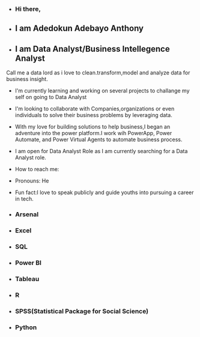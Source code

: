 - ### Hi there,

- ## I am Adedokun Adebayo Anthony
  
 - ## I am Data Analyst/Business Intellegence Analyst

 Call me a data lord as i love to clean.transform,model and analyze data for business insight. 
 -  I'm currently learning  and working on several projects to challange my self on going to Data Analyst
 -  I'm looking to collaborate with Companies,organizations or even individuals to solve their business problems by leveraging data.
 -  With my love for building solutions to help business,I began an adventure into the power platform.I work wih PowerApp, Power Automate, and Power Virtual Agents to automate business process.
 -  I am open for Data Analyst Role as I am currently searching for a Data Analyst role.
 -  How to reach me:
 -  Pronouns: He
 -  Fun fact:I love to speak publicly and guide youths into pursuing a career in tech.

- ### Arsenal

- ### Excel
- ### SQL
- ### Power BI
- ### Tableau
- ### R
- ### SPSS(Statistical Package for Social Science)
- ### Python

<!---
AdedokunAdebayoAnthony/AdedokunAdebayoAnthony is a ✨ special ✨ repository because its `README.md` (this file) appears on your GitHub profile.
You can click the Preview link to take a look at your changes.
--->

